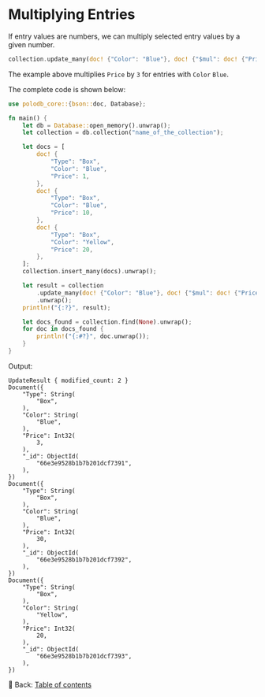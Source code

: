 # Multiplying Entries

If entry values are numbers, we can multiply selected entry values by a given number.

```rust
collection.update_many(doc! {"Color": "Blue"}, doc! {"$mul": doc! {"Price": 3}}).unwrap();
```

The example above multiplies `Price` by `3` for entries with `Color` `Blue`.

The complete code is shown below:

```rust
use polodb_core::{bson::doc, Database};

fn main() {
    let db = Database::open_memory().unwrap();
    let collection = db.collection("name_of_the_collection");

    let docs = [
        doc! {
            "Type": "Box",
            "Color": "Blue",
            "Price": 1,
        },
        doc! {
            "Type": "Box",
            "Color": "Blue",
            "Price": 10,
        },
        doc! {
            "Type": "Box",
            "Color": "Yellow",
            "Price": 20,
        },
    ];
    collection.insert_many(docs).unwrap();

    let result = collection
        .update_many(doc! {"Color": "Blue"}, doc! {"$mul": doc! {"Price": 3}})
        .unwrap();
    println!("{:?}", result);

    let docs_found = collection.find(None).unwrap();
    for doc in docs_found {
        println!("{:#?}", doc.unwrap());
    }
}
```

Output:

```text
UpdateResult { modified_count: 2 }
Document({
    "Type": String(
        "Box",
    ),
    "Color": String(
        "Blue",
    ),
    "Price": Int32(
        3,
    ),
    "_id": ObjectId(
        "66e3e9528b1b7b201dcf7391",
    ),
})
Document({
    "Type": String(
        "Box",
    ),
    "Color": String(
        "Blue",
    ),
    "Price": Int32(
        30,
    ),
    "_id": ObjectId(
        "66e3e9528b1b7b201dcf7392",
    ),
})
Document({
    "Type": String(
        "Box",
    ),
    "Color": String(
        "Yellow",
    ),
    "Price": Int32(
        20,
    ),
    "_id": ObjectId(
        "66e3e9528b1b7b201dcf7393",
    ),
})
```

<!-- :arrow_right:  Next:  -->

:blue_book: Back: [Table of contents](./../README.md)
